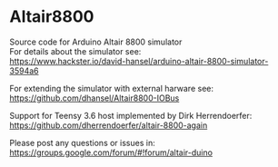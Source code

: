 # Altair8800
Source code for Arduino Altair 8800 simulator<br>
For details about the simulator see:<br>
https://www.hackster.io/david-hansel/arduino-altair-8800-simulator-3594a6

For extending the simulator with external harware see:
https://github.com/dhansel/Altair8800-IOBus

Support for Teensy 3.6 host implemented by Dirk Herrendoerfer:
https://github.com/dherrendoerfer/altair-8800-again

Please post any questions or issues in:
https://groups.google.com/forum/#!forum/altair-duino
